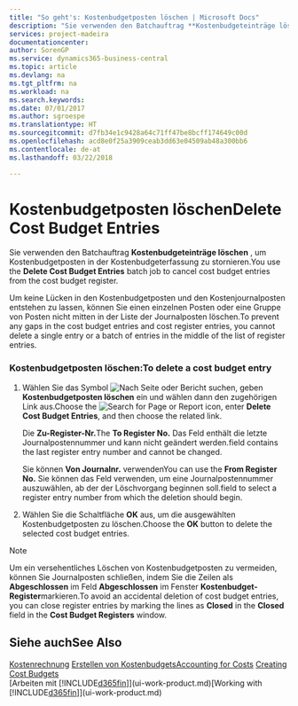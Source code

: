 ```yaml
---
title: "So geht's: Kostenbudgetposten löschen | Microsoft Docs"
description: "Sie verwenden den Batchauftrag **Kostenbudgeteinträge löschen** , um Kostenbudgetposten in der Kostenbudgeterfassung zu stornieren."
services: project-madeira
documentationcenter: 
author: SorenGP
ms.service: dynamics365-business-central
ms.topic: article
ms.devlang: na
ms.tgt_pltfrm: na
ms.workload: na
ms.search.keywords: 
ms.date: 07/01/2017
ms.author: sgroespe
ms.translationtype: HT
ms.sourcegitcommit: d7fb34e1c9428a64c71ff47be8bcff174649c00d
ms.openlocfilehash: acd8e0f25a3909ceab3dd63e04509ab48a300bb6
ms.contentlocale: de-at
ms.lasthandoff: 03/22/2018

---
```

# <a name="delete-cost-budget-entries"></a><span data-ttu-id="b982c-103">Kostenbudgetposten löschen</span><span class="sxs-lookup"><span data-stu-id="b982c-103">Delete Cost Budget Entries</span></span>
<span data-ttu-id="b982c-104">Sie verwenden den Batchauftrag **Kostenbudgeteinträge löschen** , um Kostenbudgetposten in der Kostenbudgeterfassung zu stornieren.</span><span class="sxs-lookup"><span data-stu-id="b982c-104">You use the **Delete Cost Budget Entries** batch job to cancel cost budget entries from the cost budget register.</span></span>  

<span data-ttu-id="b982c-105">Um keine Lücken in den Kostenbudgetposten und den Kostenjournalposten entstehen zu lassen, können Sie einen einzelnen Posten oder eine Gruppe von Posten nicht mitten in der Liste der Journalposten löschen.</span><span class="sxs-lookup"><span data-stu-id="b982c-105">To prevent any gaps in the cost budget entries and cost register entries, you cannot delete a single entry or a batch of entries in the middle of the list of register entries.</span></span>  

### <a name="to-delete-a-cost-budget-entry"></a><span data-ttu-id="b982c-106">Kostenbudgetposten löschen:</span><span class="sxs-lookup"><span data-stu-id="b982c-106">To delete a cost budget entry</span></span>  

1.  <span data-ttu-id="b982c-107">Wählen Sie das Symbol ![Nach Seite oder Bericht suchen](media/ui-search/search_small.png "Symbol Nach Seite oder Bericht suchen"), geben **Kostenbudgetposten löschen** ein und wählen dann den zugehörigen Link aus.</span><span class="sxs-lookup"><span data-stu-id="b982c-107">Choose the ![Search for Page or Report](media/ui-search/search_small.png "Search for Page or Report icon") icon, enter **Delete Cost Budget Entries**, and then choose the related link.</span></span>  

    <span data-ttu-id="b982c-108">Die **Zu-Register-Nr.**</span><span class="sxs-lookup"><span data-stu-id="b982c-108">The **To Register No.**</span></span> <span data-ttu-id="b982c-109">Das Feld  enthält die letzte Journalpostennummer und kann nicht geändert werden.</span><span class="sxs-lookup"><span data-stu-id="b982c-109">field contains the last register entry number and cannot be changed.</span></span>  

    <span data-ttu-id="b982c-110">Sie können **Von Journalnr.** verwenden</span><span class="sxs-lookup"><span data-stu-id="b982c-110">You can use the **From Register No.**</span></span> <span data-ttu-id="b982c-111">Sie können das Feld  verwenden, um eine Journalpostennummer auszuwählen, ab der der Löschvorgang beginnen soll.</span><span class="sxs-lookup"><span data-stu-id="b982c-111">field to select a register entry number from which the deletion should begin.</span></span>  
2.  <span data-ttu-id="b982c-112">Wählen Sie die Schaltfläche **OK** aus, um die ausgewählten Kostenbudgetposten zu löschen.</span><span class="sxs-lookup"><span data-stu-id="b982c-112">Choose the **OK** button to delete the selected cost budget entries.</span></span>  

> [!NOTE]  
>  <span data-ttu-id="b982c-113">Um ein versehentliches Löschen von Kostenbudgetposten zu vermeiden, können Sie Journalposten schließen, indem Sie die Zeilen als **Abgeschlossen** im Feld **Abgeschlossen** im Fenster **Kostenbudget-Register**markieren.</span><span class="sxs-lookup"><span data-stu-id="b982c-113">To avoid an accidental deletion of cost budget entries, you can close register entries by marking the lines as **Closed** in the **Closed** field in the **Cost Budget Registers** window.</span></span>  

## <a name="see-also"></a><span data-ttu-id="b982c-114">Siehe auch</span><span class="sxs-lookup"><span data-stu-id="b982c-114">See Also</span></span>  
<span data-ttu-id="b982c-115">[Kostenrechnung](finance-manage-cost-accounting.md)
[Erstellen von Kostenbudgets](finance-create-cost-budgets.md)</span><span class="sxs-lookup"><span data-stu-id="b982c-115">[Accounting for Costs](finance-manage-cost-accounting.md)
[Creating Cost Budgets](finance-create-cost-budgets.md)</span></span>  
<span data-ttu-id="b982c-116">[Arbeiten mit [!INCLUDE[d365fin](includes/d365fin_md.md)]](ui-work-product.md)</span><span class="sxs-lookup"><span data-stu-id="b982c-116">[Working with [!INCLUDE[d365fin](includes/d365fin_md.md)]](ui-work-product.md)</span></span>

